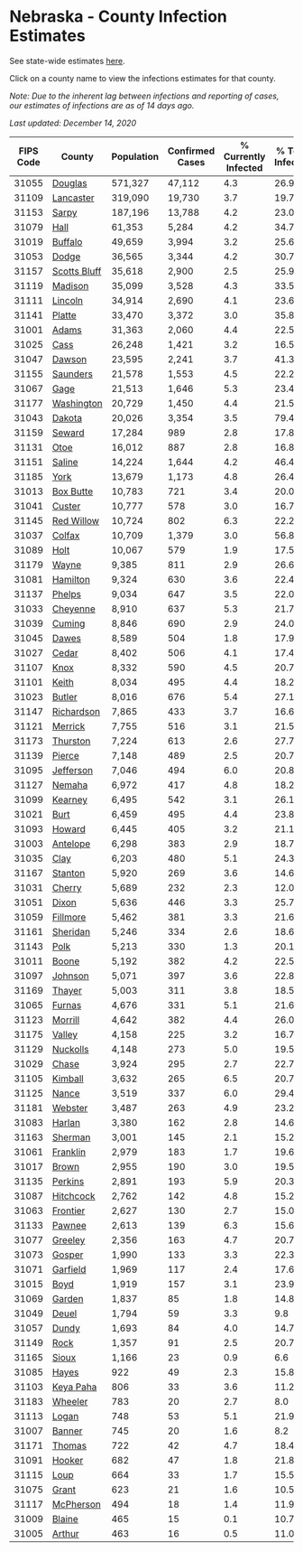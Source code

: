 # Nebraska - County Infection Estimates

See state-wide estimates [here](/infections/us-ne).

Click on a county name to view the infections estimates for that county.

*Note: Due to the inherent lag between infections and reporting of cases, our estimates of infections are as of 14 days ago.*

*Last updated: December 14, 2020*

|   FIPS Code |                       County |   Population |   Confirmed Cases |   % Currently Infected |   % Total Infected |
|-------------|------------------------------|--------------|-------------------|------------------------|--------------------|
|       31055 |           [Douglas](douglas) |      571,327 |            47,112 |                    4.3 |               26.9 |
|       31109 |       [Lancaster](lancaster) |      319,090 |            19,730 |                    3.7 |               19.7 |
|       31153 |               [Sarpy](sarpy) |      187,196 |            13,788 |                    4.2 |               23.0 |
|       31079 |                 [Hall](hall) |       61,353 |             5,284 |                    4.2 |               34.7 |
|       31019 |           [Buffalo](buffalo) |       49,659 |             3,994 |                    3.2 |               25.6 |
|       31053 |               [Dodge](dodge) |       36,565 |             3,344 |                    4.2 |               30.7 |
|       31157 | [Scotts Bluff](scotts-bluff) |       35,618 |             2,900 |                    2.5 |               25.9 |
|       31119 |           [Madison](madison) |       35,099 |             3,528 |                    4.3 |               33.5 |
|       31111 |           [Lincoln](lincoln) |       34,914 |             2,690 |                    4.1 |               23.6 |
|       31141 |             [Platte](platte) |       33,470 |             3,372 |                    3.0 |               35.8 |
|       31001 |               [Adams](adams) |       31,363 |             2,060 |                    4.4 |               22.5 |
|       31025 |                 [Cass](cass) |       26,248 |             1,421 |                    3.2 |               16.5 |
|       31047 |             [Dawson](dawson) |       23,595 |             2,241 |                    3.7 |               41.3 |
|       31155 |         [Saunders](saunders) |       21,578 |             1,553 |                    4.5 |               22.2 |
|       31067 |                 [Gage](gage) |       21,513 |             1,646 |                    5.3 |               23.4 |
|       31177 |     [Washington](washington) |       20,729 |             1,450 |                    4.4 |               21.5 |
|       31043 |             [Dakota](dakota) |       20,026 |             3,354 |                    3.5 |               79.4 |
|       31159 |             [Seward](seward) |       17,284 |               989 |                    2.8 |               17.8 |
|       31131 |                 [Otoe](otoe) |       16,012 |               887 |                    2.8 |               16.8 |
|       31151 |             [Saline](saline) |       14,224 |             1,644 |                    4.2 |               46.4 |
|       31185 |                 [York](york) |       13,679 |             1,173 |                    4.8 |               26.4 |
|       31013 |       [Box Butte](box-butte) |       10,783 |               721 |                    3.4 |               20.0 |
|       31041 |             [Custer](custer) |       10,777 |               578 |                    3.0 |               16.7 |
|       31145 |     [Red Willow](red-willow) |       10,724 |               802 |                    6.3 |               22.2 |
|       31037 |             [Colfax](colfax) |       10,709 |             1,379 |                    3.0 |               56.8 |
|       31089 |                 [Holt](holt) |       10,067 |               579 |                    1.9 |               17.5 |
|       31179 |               [Wayne](wayne) |        9,385 |               811 |                    2.9 |               26.6 |
|       31081 |         [Hamilton](hamilton) |        9,324 |               630 |                    3.6 |               22.4 |
|       31137 |             [Phelps](phelps) |        9,034 |               647 |                    3.5 |               22.0 |
|       31033 |         [Cheyenne](cheyenne) |        8,910 |               637 |                    5.3 |               21.7 |
|       31039 |             [Cuming](cuming) |        8,846 |               690 |                    2.9 |               24.0 |
|       31045 |               [Dawes](dawes) |        8,589 |               504 |                    1.8 |               17.9 |
|       31027 |               [Cedar](cedar) |        8,402 |               506 |                    4.1 |               17.4 |
|       31107 |                 [Knox](knox) |        8,332 |               590 |                    4.5 |               20.7 |
|       31101 |               [Keith](keith) |        8,034 |               495 |                    4.4 |               18.2 |
|       31023 |             [Butler](butler) |        8,016 |               676 |                    5.4 |               27.1 |
|       31147 |     [Richardson](richardson) |        7,865 |               433 |                    3.7 |               16.6 |
|       31121 |           [Merrick](merrick) |        7,755 |               516 |                    3.1 |               21.5 |
|       31173 |         [Thurston](thurston) |        7,224 |               613 |                    2.6 |               27.7 |
|       31139 |             [Pierce](pierce) |        7,148 |               489 |                    2.5 |               20.7 |
|       31095 |       [Jefferson](jefferson) |        7,046 |               494 |                    6.0 |               20.8 |
|       31127 |             [Nemaha](nemaha) |        6,972 |               417 |                    4.8 |               18.2 |
|       31099 |           [Kearney](kearney) |        6,495 |               542 |                    3.1 |               26.1 |
|       31021 |                 [Burt](burt) |        6,459 |               495 |                    4.4 |               23.8 |
|       31093 |             [Howard](howard) |        6,445 |               405 |                    3.2 |               21.1 |
|       31003 |         [Antelope](antelope) |        6,298 |               383 |                    2.9 |               18.7 |
|       31035 |                 [Clay](clay) |        6,203 |               480 |                    5.1 |               24.3 |
|       31167 |           [Stanton](stanton) |        5,920 |               269 |                    3.6 |               14.6 |
|       31031 |             [Cherry](cherry) |        5,689 |               232 |                    2.3 |               12.0 |
|       31051 |               [Dixon](dixon) |        5,636 |               446 |                    3.3 |               25.7 |
|       31059 |         [Fillmore](fillmore) |        5,462 |               381 |                    3.3 |               21.6 |
|       31161 |         [Sheridan](sheridan) |        5,246 |               334 |                    2.6 |               18.6 |
|       31143 |                 [Polk](polk) |        5,213 |               330 |                    1.3 |               20.1 |
|       31011 |               [Boone](boone) |        5,192 |               382 |                    4.2 |               22.5 |
|       31097 |           [Johnson](johnson) |        5,071 |               397 |                    3.6 |               22.8 |
|       31169 |             [Thayer](thayer) |        5,003 |               311 |                    3.8 |               18.5 |
|       31065 |             [Furnas](furnas) |        4,676 |               331 |                    5.1 |               21.6 |
|       31123 |           [Morrill](morrill) |        4,642 |               382 |                    4.4 |               26.0 |
|       31175 |             [Valley](valley) |        4,158 |               225 |                    3.2 |               16.7 |
|       31129 |         [Nuckolls](nuckolls) |        4,148 |               273 |                    5.0 |               19.5 |
|       31029 |               [Chase](chase) |        3,924 |               295 |                    2.7 |               22.7 |
|       31105 |           [Kimball](kimball) |        3,632 |               265 |                    6.5 |               20.7 |
|       31125 |               [Nance](nance) |        3,519 |               337 |                    6.0 |               29.4 |
|       31181 |           [Webster](webster) |        3,487 |               263 |                    4.9 |               23.2 |
|       31083 |             [Harlan](harlan) |        3,380 |               162 |                    2.8 |               14.6 |
|       31163 |           [Sherman](sherman) |        3,001 |               145 |                    2.1 |               15.2 |
|       31061 |         [Franklin](franklin) |        2,979 |               183 |                    1.7 |               19.6 |
|       31017 |               [Brown](brown) |        2,955 |               190 |                    3.0 |               19.5 |
|       31135 |           [Perkins](perkins) |        2,891 |               193 |                    5.9 |               20.3 |
|       31087 |       [Hitchcock](hitchcock) |        2,762 |               142 |                    4.8 |               15.2 |
|       31063 |         [Frontier](frontier) |        2,627 |               130 |                    2.7 |               15.0 |
|       31133 |             [Pawnee](pawnee) |        2,613 |               139 |                    6.3 |               15.6 |
|       31077 |           [Greeley](greeley) |        2,356 |               163 |                    4.7 |               20.7 |
|       31073 |             [Gosper](gosper) |        1,990 |               133 |                    3.3 |               22.3 |
|       31071 |         [Garfield](garfield) |        1,969 |               117 |                    2.4 |               17.6 |
|       31015 |                 [Boyd](boyd) |        1,919 |               157 |                    3.1 |               23.9 |
|       31069 |             [Garden](garden) |        1,837 |                85 |                    1.8 |               14.8 |
|       31049 |               [Deuel](deuel) |        1,794 |                59 |                    3.3 |                9.8 |
|       31057 |               [Dundy](dundy) |        1,693 |                84 |                    4.0 |               14.7 |
|       31149 |                 [Rock](rock) |        1,357 |                91 |                    2.5 |               20.7 |
|       31165 |               [Sioux](sioux) |        1,166 |                23 |                    0.9 |                6.6 |
|       31085 |               [Hayes](hayes) |          922 |                49 |                    2.3 |               15.8 |
|       31103 |       [Keya Paha](keya-paha) |          806 |                33 |                    3.6 |               11.2 |
|       31183 |           [Wheeler](wheeler) |          783 |                20 |                    2.7 |                8.0 |
|       31113 |               [Logan](logan) |          748 |                53 |                    5.1 |               21.9 |
|       31007 |             [Banner](banner) |          745 |                20 |                    1.6 |                8.2 |
|       31171 |             [Thomas](thomas) |          722 |                42 |                    4.7 |               18.4 |
|       31091 |             [Hooker](hooker) |          682 |                47 |                    1.8 |               21.8 |
|       31115 |                 [Loup](loup) |          664 |                33 |                    1.7 |               15.5 |
|       31075 |               [Grant](grant) |          623 |                21 |                    1.6 |               10.5 |
|       31117 |       [McPherson](mcpherson) |          494 |                18 |                    1.4 |               11.9 |
|       31009 |             [Blaine](blaine) |          465 |                15 |                    0.1 |               10.7 |
|       31005 |             [Arthur](arthur) |          463 |                16 |                    0.5 |               11.0 |